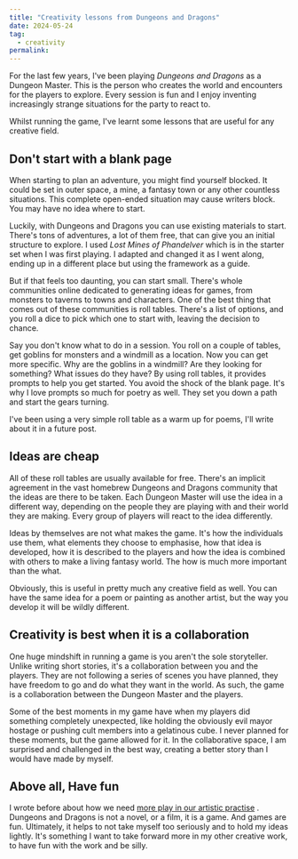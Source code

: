 ```yaml
---
title: "Creativity lessons from Dungeons and Dragons"
date: 2024-05-24
tag:
  - creativity
permalink:
---
```


For the last few years, I've been playing *Dungeons and Dragons* as a Dungeon Master. This is the person who creates the world and encounters for the players to explore. Every session is fun and I enjoy inventing increasingly strange situations for the party to react to. 

Whilst running the game, I've learnt some lessons that are useful for any creative field.

## Don't start with a blank page

When starting to plan an adventure, you might find yourself blocked. It could be set in outer space, a mine, a fantasy town or any other countless situations. This complete open-ended situation may cause writers block. You may have no idea where to start.

Luckily, with Dungeons and Dragons you can use existing materials to start. There's tons of adventures, a lot of them free, that can give you an initial structure to explore. I used *Lost Mines of Phandelver* which is in the starter set when I was first playing. I adapted and changed it as I went along, ending up in a different place but using the framework as a guide.

But if that feels too daunting, you can start small. There's whole communities online dedicated to generating ideas for games, from monsters to taverns to towns and characters. One of the best thing that comes out of these communities is roll tables. There's a list of options, and you roll a dice to pick which one to start with, leaving the decision to chance. 

Say you don't know what to do in a session. You roll on a couple of tables, get goblins for monsters and a windmill as a location. Now you can get more specific. Why are the goblins in a windmill? Are they looking for something? What issues do they have? By using roll tables, it provides prompts to help you get started. You avoid the shock of the blank page. It's why I love prompts so much for poetry as well. They set you down a path and start the gears turning.

I've been using a very simple roll table as a warm up for poems, I'll write about it in a future post.

## Ideas are cheap

All of these roll tables are usually available for free. There's an implicit agreement in the vast homebrew Dungeons and Dragons community that the ideas are there to be taken.  Each Dungeon Master will use the idea in a different way, depending on the people they are playing with and their world they are making. Every group of players will react to the idea differently. 

Ideas by themselves are not what makes the game. It's how the individuals use them, what elements they choose to emphasise,  how that idea is developed, how it is described to the players and how the idea is combined with others to make a living fantasy world. The how is much more important than the what.

Obviously, this is useful in pretty much any creative field as well. You can have the same idea for a poem or painting as another artist, but the way you develop it will be wildly different.

## Creativity is best when it is a collaboration

One huge mindshift in running a game is you aren't the sole storyteller. Unlike writing short stories, it's a collaboration between you and the players. They are not following a series of scenes you have planned, they have freedom to go and do what they want in the world. As such, the game is a collaboration between the Dungeon Master and the players.

Some of the best moments in my game have when my players did something completely unexpected, like holding the obviously evil mayor hostage or pushing cult members into a gelatinous cube. I never planned for these moments, but the game allowed for it. In the collaborative space, I am surprised and challenged in the best way, creating a better story than I would have made by myself. 

## Above all, Have fun

I wrote before about how we need [more play in our artistic practise](https://www.davidralphlewis.co.uk/art-is-play/) . Dungeons and Dragons is not a novel, or a film, it is a game. And games are fun. Ultimately, it helps to not take myself too seriously and to hold my ideas lightly. It's something I want to take forward more in my other creative work, to have fun with the work and be silly. 